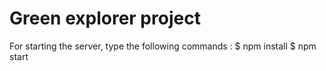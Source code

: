 # Green explorer project

For starting the server, type the following commands : 
    $ npm install
    $ npm start

